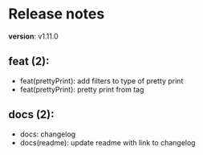 #  Release notes

**version**: v1.11.0

## **feat (2):**
 - feat(prettyPrint): add filters to type of pretty print
 - feat(prettyPrint): pretty print from tag

## **docs (2):**
 - docs: changelog
 - docs(readme): update readme with link to changelog








